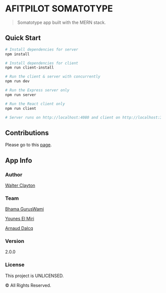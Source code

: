 # AFITPILOT SOMATOTYPE

> Somatotype app built with the MERN stack.

## Quick Start

```bash
# Install dependencies for server
npm install

# Install dependencies for client
npm run client-install

# Run the client & server with concurrently
npm run dev

# Run the Express server only
npm run server

# Run the React client only
npm run client

# Server runs on http://localhost:4080 and client on http://localhost:3000
```

## Contributions


Please go to this [page](contributions.md).


## App Info


### Author

[Walter Clayton](http://www.traversymedia.com)

### Team
[Bhama GurusWami](https://github.com/BhamaGuruswami)

[Younes El Miri](https://github.com/ElmiriYounes)

[Arnaud Dalcq](https://github.com/DalcqArnaud)

### Version

2.0.0

### License

This project is UNLICENSED.

© All Rights Reserved.
